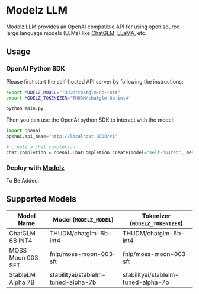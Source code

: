 # Modelz LLM

Modelz LLM provides an OpenAI compatible API for using open source large language models (LLMs) like [ChatGLM](https://github.com/THUDM/ChatGLM-6B), [LLaMA](https://ai.facebook.com/blog/large-language-model-llama-meta-ai/), etc.

## Usage

### OpenAI Python SDK

Please first start the self-hosted API server by following the instructions:

```bash
export MODELZ_MODEL="THUDM/chatglm-6b-int4"
export MODELZ_TOKENIZER="THUDM/chatglm-6b-int4"

python main.py
```

Then you can use the OpenAI python SDK to interact with the model:

```python
import openai
openai.api_base="http://localhost:8000/v1"

# create a chat completion
chat_completion = openai.ChatCompletion.create(model="self-hosted", messages=[{"role": "user", "content": "Hello world"}])
```

### Deploy with [Modelz](https://docs.modelz.ai)

To Be Added.

## Supported Models

| Model Name          | Model (`MODELZ_MODEL`)       | Tokenizer (`MODELZ_TOKENIZER`)              |
| ------------------- | ---------------------------- | ------------------------------------------- |
| ChatGLM 6B INT4     | THUDM/chatglm-6b-int4        | THUDM/chatglm-6b-int4                       |
| MOSS Moon 003 SFT   | fnlp/moss-moon-003-sft       | fnlp/moss-moon-003-sft                      |
| StableLM Alpha 7B   | stabilityai/stablelm-tuned-alpha-7b | stabilityai/stablelm-tuned-alpha-7b      |